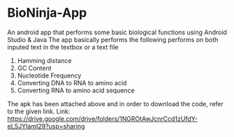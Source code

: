 # BioNinja-App
An android app that performs some basic biological functions using Android Studio &amp; Java
The app basically performs the following performs on both inputed text in the textbox or a text file

1. Hamming distance
2. GC Content
3. Nucleotide Frequency
4. Converting DNA to RNA to amino acid
5. Converting RNA to amino acid sequence

The apk has been attached above and in order to download the code, refer to the given link.
Link: https://drive.google.com/drive/folders/1NGROtAwJcnrCcd1zUfdY-eLSJYIamI29?usp=sharing
